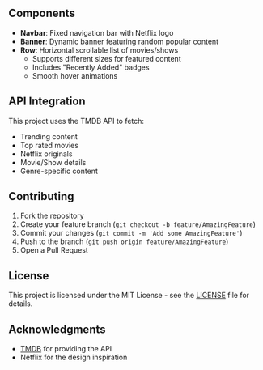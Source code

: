 
## Components

- **Navbar**: Fixed navigation bar with Netflix logo
- **Banner**: Dynamic banner featuring random popular content
- **Row**: Horizontal scrollable list of movies/shows
  - Supports different sizes for featured content
  - Includes "Recently Added" badges
  - Smooth hover animations

## API Integration

This project uses the TMDB API to fetch:
- Trending content
- Top rated movies
- Netflix originals
- Movie/Show details
- Genre-specific content

## Contributing

1. Fork the repository
2. Create your feature branch (`git checkout -b feature/AmazingFeature`)
3. Commit your changes (`git commit -m 'Add some AmazingFeature'`)
4. Push to the branch (`git push origin feature/AmazingFeature`)
5. Open a Pull Request

## License

This project is licensed under the MIT License - see the [LICENSE](LICENSE) file for details.

## Acknowledgments

- [TMDB](https://www.themoviedb.org/) for providing the API
- Netflix for the design inspiration
